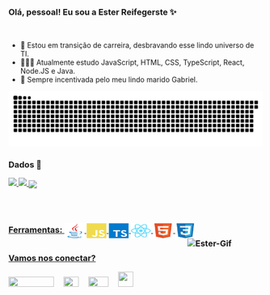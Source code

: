 ### Olá, pessoal! Eu sou a Ester Reifegerste ✨ 
<br>

- 🚀 Estou em transição de carreira, desbravando esse lindo universo de TI. 
- 👩🏻‍💻 Atualmente estudo JavaScript, HTML, CSS, TypeScript, React, Node.JS e Java.
- 💖 Sempre incentivada pelo meu lindo marido Gabriel.

![Snake animation](https://github.com/esterreifegerste/esterreifegerste/blob/output/github-contribution-grid-snake.svg)

### Dados 📂
 <div>
  <a href="https://github.com/esterreifegerste">
  <img height="150em" src="https://github-readme-stats.vercel.app/api?username=esterreifegerste&show_icons=true&theme=nord_bright&include_all_commits=true&count_private=true"/>
  <img height="150em" src="https://github-readme-stats.vercel.app/api/top-langs/?username=esterreifegerste&layout=compact&langs_count=7&theme=nord_bright"/>
  <img align="center" height="150em" src="https://github-readme-streak-stats.herokuapp.com/?user=esterreifegerste&hide_border=true"/> 
</div>

  ##
  <div style="display: inline_block"><br>
  <h3>Ferramentas:
  <img align="center" alt="Ester-Java" height="30" width="40" src="https://raw.githubusercontent.com/devicons/devicon/master/icons/java/java-original.svg">
  <img align="center" alt="Ester-Js" height="30" width="40" src="https://raw.githubusercontent.com/devicons/devicon/master/icons/javascript/javascript-plain.svg">
  <img align="center" alt="Ester-Ts" height="30" width="40" src="https://raw.githubusercontent.com/devicons/devicon/master/icons/typescript/typescript-plain.svg">
  <img align="center" alt="Ester-React" height="30" width="40" src="https://raw.githubusercontent.com/devicons/devicon/master/icons/react/react-original.svg">
  <img align="center" alt="Ester-HTML" height="30" width="40" src="https://raw.githubusercontent.com/devicons/devicon/master/icons/html5/html5-original.svg">
  <img align="center" alt="Ester-CSS" height="30" width="40" src="https://raw.githubusercontent.com/devicons/devicon/master/icons/css3/css3-original.svg">
  <img align="right" alt="Ester-Gif" height="150" width="150" src="https://cdn.discordapp.com/attachments/876980557140086808/876980594322591754/download20210801210013.png" 
  </h3>
</div>
  
## 
### Vamos nos conectar?
  <div>
  <a href="https://www.linkedin.com/in/ester-reifegerste/" target="_blank"><img height="20" width="90" src="https://api.iconify.design/logos/linkedin.svg" style="margin-right: 15px;"/></a> 
 <a href = "mailto:esterdms@gmail.com"><img height="20" width="30" src="https://api.iconify.design/logos/google-gmail.svg" style="margin-right: 15px;"/></a>
 <a href="https://www.youtube.com/channel/UCWDAAXzH2dyeuiC1GQA-s6w" target="_blank"><img height="20" width="40" src="https://api.iconify.design/logos/youtube-icon.svg" style="margin-right: 15px;"/></a>
 <a href="https://www.instagram.com/ester.reifegerste/"><img height="30" width="30" src="https://www.flaticon.com/svg/vstatic/svg/174/174855.svg?token=exp=1629210888~hmac=be774e2d18d13791e725efc0705346de" style="margin-right: 15px;"/></a>

</div>
